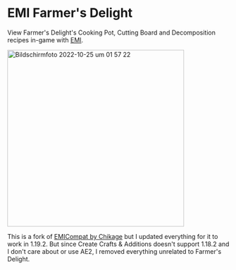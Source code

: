 # EMI Farmer's Delight

View Farmer's Delight's Cooking Pot, Cutting Board and Decomposition recipes in-game with [EMI](https://modrinth.com/mod/emi).

<img width="401" alt="Bildschirm­foto 2022-10-25 um 01 57 22" src="https://user-images.githubusercontent.com/20396367/197651904-b320f14b-7626-4975-8882-f5b0eadc1cb2.png">

This is a fork of [EMICompat by Chikage](https://modrinth.com/mod/emicompat) but I updated everything for it to work in 1.19.2. But since Create Crafts & Additions doesn't support 1.18.2 and I don't care about or use AE2, I removed everything unrelated to Farmer's Delight.
